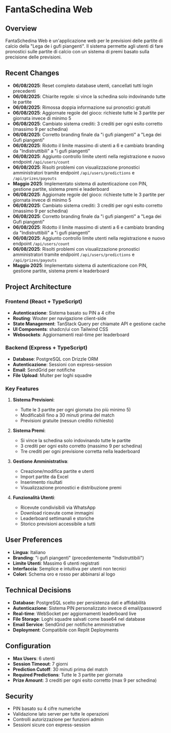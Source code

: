 # FantaSchedina Web

## Overview
FantaSchedina Web è un'applicazione web per le previsioni delle partite di calcio della "Lega de i gufi piangenti". Il sistema permette agli utenti di fare pronostici sulle partite di calcio con un sistema di premi basato sulla precisione delle previsioni.

## Recent Changes
- **06/08/2025**: Reset completo database utenti, cancellati tutti login precedenti
- **06/08/2025**: Chiarite regole: si vince la schedina solo indovinando tutte le partite
- **06/08/2025**: Rimossa doppia informazione sui pronostici gratuiti
- **06/08/2025**: Aggiornate regole del gioco: richieste tutte le 3 partite per giornata invece di minimo 5
- **06/08/2025**: Cambiato sistema crediti: 3 crediti per ogni esito corretto (massimo 9 per schedina)
- **06/08/2025**: Corretto branding finale da "i gufi piangenti" a "Lega dei Gufi piangenti" 
- **06/08/2025**: Ridotto il limite massimo di utenti a 6 e cambiato branding da "Indistruttibili" a "i gufi piangenti"
- **06/08/2025**: Aggiunto controllo limite utenti nella registrazione e nuovo endpoint `/api/users/count`
- **06/08/2025**: Risolti problemi con visualizzazione pronostici amministratori tramite endpoint `/api/users/predictions` e `/api/prizes/payouts`
- **Maggio 2025**: Implementato sistema di autenticazione con PIN, gestione partite, sistema premi e leaderboard
- **06/08/2025**: Aggiornate regole del gioco: richieste tutte le 3 partite per giornata invece di minimo 5
- **06/08/2025**: Cambiato sistema crediti: 3 crediti per ogni esito corretto (massimo 9 per schedina)
- **06/08/2025**: Corretto branding finale da "i gufi piangenti" a "Lega dei Gufi piangenti" 
- **06/08/2025**: Ridotto il limite massimo di utenti a 6 e cambiato branding da "Indistruttibili" a "i gufi piangenti"
- **06/08/2025**: Aggiunto controllo limite utenti nella registrazione e nuovo endpoint `/api/users/count`
- **06/08/2025**: Risolti problemi con visualizzazione pronostici amministratori tramite endpoint `/api/users/predictions` e `/api/prizes/payouts`
- **Maggio 2025**: Implementato sistema di autenticazione con PIN, gestione partite, sistema premi e leaderboard

## Project Architecture

### Frontend (React + TypeScript)
- **Autenticazione**: Sistema basato su PIN a 4 cifre
- **Routing**: Wouter per navigazione client-side
- **State Management**: TanStack Query per chiamate API e gestione cache
- **UI Components**: shadcn/ui con Tailwind CSS
- **Websockets**: Aggiornamenti real-time per leaderboard

### Backend (Express + TypeScript)
- **Database**: PostgreSQL con Drizzle ORM
- **Autenticazione**: Sessioni con express-session
- **Email**: SendGrid per notifiche
- **File Upload**: Multer per loghi squadre

### Key Features
1. **Sistema Previsioni**: 
   - Tutte le 3 partite per ogni giornata (no più minimo 5)
   - Modificabili fino a 30 minuti prima del match
   - Previsioni gratuite (nessun credito richiesto)

2. **Sistema Premi**:
   - Si vince la schedina solo indovinando tutte le partite
   - 3 crediti per ogni esito corretto (massimo 9 per schedina)
   - Tre crediti per ogni previsione corretta nella leaderboard

3. **Gestione Amministrativa**:
   - Creazione/modifica partite e utenti
   - Import partite da Excel
   - Inserimento risultati
   - Visualizzazione pronostici e distribuzione premi

4. **Funzionalità Utenti**:
   - Ricevute condivisibili via WhatsApp
   - Download ricevute come immagini
   - Leaderboard settimanali e storiche
   - Storico previsioni accessibile a tutti

## User Preferences
- **Lingua**: Italiano
- **Branding**: "i gufi piangenti" (precedentemente "Indistruttibili")
- **Limite Utenti**: Massimo 6 utenti registrati
- **Interfaccia**: Semplice e intuitiva per utenti non tecnici
- **Colori**: Schema oro e rosso per abbinarsi al logo

## Technical Decisions
- **Database**: PostgreSQL scelto per persistenza dati e affidabilità
- **Autenticazione**: Sistema PIN personalizzato invece di email/password
- **Real-time**: WebSocket per aggiornamenti leaderboard live
- **File Storage**: Loghi squadre salvati come base64 nel database
- **Email Service**: SendGrid per notifiche amministrative
- **Deployment**: Compatibile con Replit Deployments

## Configuration
- **Max Users**: 6 utenti
- **Session Timeout**: 7 giorni
- **Prediction Cutoff**: 30 minuti prima del match
- **Required Predictions**: Tutte le 3 partite per giornata
- **Prize Amount**: 3 crediti per ogni esito corretto (max 9 per schedina)

## Security
- PIN basato su 4 cifre numeriche
- Validazione lato server per tutte le operazioni
- Controlli autorizzazione per funzioni admin
- Sessioni sicure con express-session